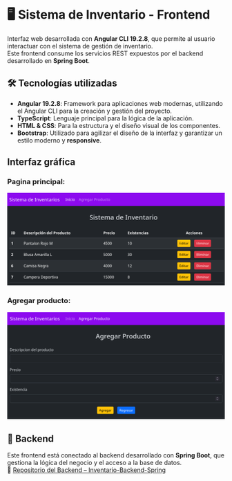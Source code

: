 # 🖥️ Sistema de Inventario - Frontend

Interfaz web desarrollada con **Angular CLI 19.2.8**, que permite al usuario interactuar con el sistema de gestión de inventario.  
Este frontend consume los servicios REST expuestos por el backend desarrollado en **Spring Boot**.

## 🛠️ Tecnologías utilizadas

- **Angular 19.2.8**: Framework para aplicaciones web modernas, utilizando el Angular CLI para la creación y gestión del proyecto.
- **TypeScript**: Lenguaje principal para la lógica de la aplicación.
- **HTML & CSS**: Para la estructura y el diseño visual de los componentes.
- **Bootstrap**: Utilizado para agilizar el diseño de la interfaz y garantizar un estilo moderno y **responsive**.

## Interfaz gráfica

### Pagina principal:
![Pantalla principal](GUIs/pagina-principal.png)

### Agregar producto:
![Agregar producto](GUIs/agregar-producto.png)

## 🔗 Backend
 
Este frontend está conectado al backend desarrollado con **Spring Boot**, que gestiona la lógica del negocio y el acceso a la base de datos.  
🔗 [Repositorio del Backend – Inventario-Backend-Spring](https://github.com/AlexisCepeda/Inventario-Backend-Spring)
